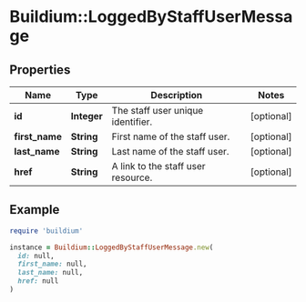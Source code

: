 # Buildium::LoggedByStaffUserMessage

## Properties

| Name | Type | Description | Notes |
| ---- | ---- | ----------- | ----- |
| **id** | **Integer** | The staff user unique identifier. | [optional] |
| **first_name** | **String** | First name of the staff user. | [optional] |
| **last_name** | **String** | Last name of the staff user. | [optional] |
| **href** | **String** | A link to the staff user resource. | [optional] |

## Example

```ruby
require 'buildium'

instance = Buildium::LoggedByStaffUserMessage.new(
  id: null,
  first_name: null,
  last_name: null,
  href: null
)
```


